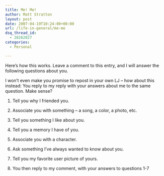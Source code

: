 ```yaml
---
title: Me! Me!
author: Matt Stratton
layout: post
date: 2007-04-19T10:24:00+00:00
url: /life-in-general/me-me
dsq_thread_id:
  - 28262027
categories:
  - Personal

---
```

Here&#8217;s how this works. Leave a comment to this entry, and I will answer the following questions about you.

I won&#8217;t even make you promise to repost in your own LJ &#8211; how about this instead: You reply to my reply with your answers about me to the same question. Make sense?

1. Tell you why I friended you.
  
2. Associate you with something &#8211; a song, a color, a photo, etc.
  
3. Tell you something I like about you.
  
4. Tell you a memory I have of you.
  
5. Associate you with a character.
  
6. Ask something I&#8217;ve always wanted to know about you.
  
7. Tell you my favorite user picture of yours.
  
8. You then reply to my comment, with your answers to questions 1-7